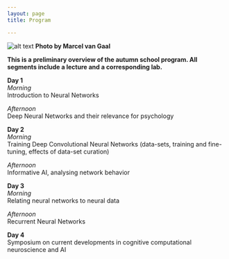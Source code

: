```yaml
---
layout: page
title: Program

---
```


![alt text](/imgs/125212-gebouw-Bushuis-fotoMarcelVanGaalen-DSC_2978.jpg)
**Photo by Marcel van Gaal**

**This is a preliminary overview of the autumn school program. All segments include a lecture and a corresponding lab.**

**Day 1**  
*Morning*  
Introduction to Neural Networks

*Afternoon*  
Deep Neural Networks and their relevance for psychology

**Day 2**  
*Morning*  
Training Deep Convolutional Neural Networks (data-sets, training and fine-tuning, effects of data-set curation)

*Afternoon*  
Informative AI, analysing network behavior

**Day 3**  
*Morning*  
Relating neural networks to neural data

*Afternoon*  
Recurrent Neural Networks

**Day 4**  
Symposium on current developments in cognitive computational neuroscience and AI
